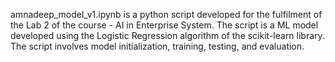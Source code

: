 amnadeep_model_v1.ipynb is a python script developed for the fulfilment of the Lab 2 of the course - AI in Enterprise System. The script is a ML model developed using the Logistic Regression algorithm of the scikit-learn library. The script involves model initialization, training, testing, and evaluation.
